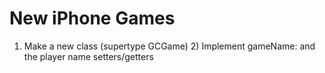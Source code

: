New iPhone Games
================

1) Make a new class (supertype GCGame) 2) Implement gameName: and the player name setters/getters
